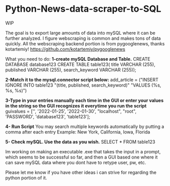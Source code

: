 # Python-News-data-scraper-to-SQL
WIP

The goal is to export large amounts of data into mySQL where it can be further analyzed.
I figure webscraping is common and makes tons of data quickly.
All the webscraping backend portion is from pygooglenews, thanks kotartemiy!
https://github.com/kotartemiy/pygooglenews


What you need to do:
**1-create mySQL Database and Table.**
CREATE DATABASE database123 
CREATE TABLE table123(
    title VARCHAR (255),
    published VARCHAR (255),
    search_keyword VARCHAR (255));


**2-Match it to the mysql.connector script below:**
add_article =   ("INSERT IGNORE INTO table123
    "(title, published, search_keyword)" 
    "VALUES (%s, %s, %s)")               
  

**3-Type in your entries manually each time in the GUI or enter your values in the string 
    so the GUI recognizes it everytime you run the script**
guivalues = ['', '2022-01-25', '2022-01-30', "localhost", "root", 'PASSWORD', 'database123', 'table123'];

    
**4- Run Script**
    You may search multiple keywords automatically by putting a comma after each entry
    Example:
    New York, California, Iowa, Florida

**5- Check mySQL. Use the data as you wish.**
    SELECT * FROM table123




Im working on making an executable .exe that takes the input in a prompt, which seems to be successful so far, 
and then a GUI based one where it can save mySQL data where you dont have to retype user, pw, etc.

Please let me know if you have other ideas i can strive for regarding the python portion of it.


    
